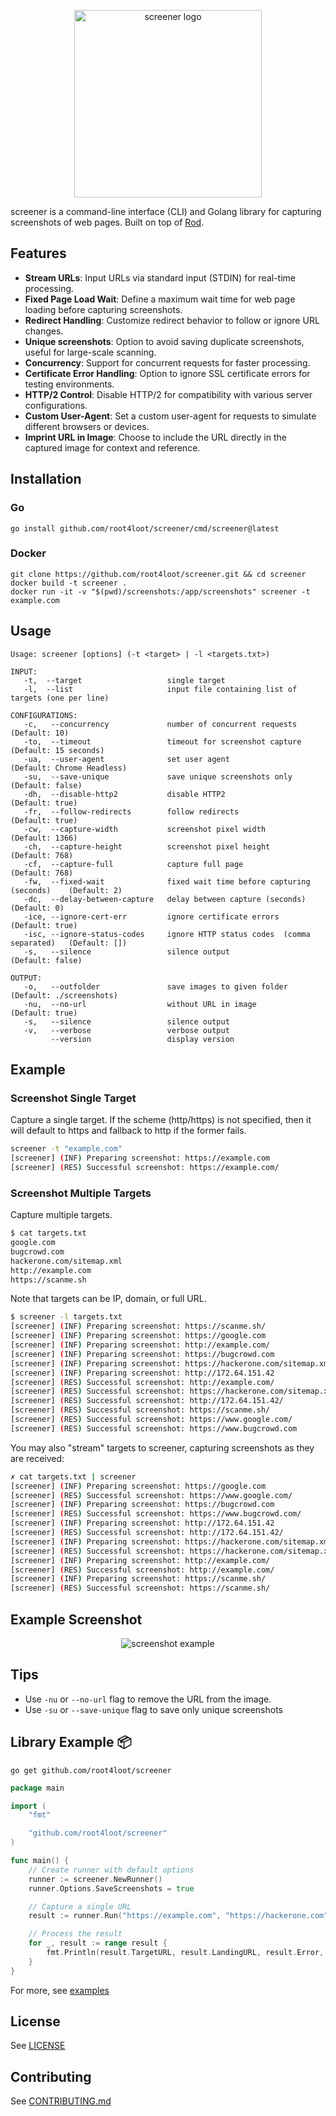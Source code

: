 <p align="center">
<img src="./assets/logo.png" alt="screener logo" width="300"/>
</p>

screener is a command-line interface (CLI) and Golang library for capturing screenshots of web pages. Built on top of [Rod](https://github.com/go-rod/rod).

## Features

- **Stream URLs**: Input URLs via standard input (STDIN) for real-time processing.
- **Fixed Page Load Wait**: Define a maximum wait time for web page loading before capturing screenshots.
- **Redirect Handling**: Customize redirect behavior to follow or ignore URL changes.
- **Unique screenshots**: Option to avoid saving duplicate screenshots, useful for large-scale scanning.
- **Concurrency**: Support for concurrent requests for faster processing.
- **Certificate Error Handling**: Option to ignore SSL certificate errors for testing environments.
- **HTTP/2 Control**: Disable HTTP/2 for compatibility with various server configurations.
- **Custom User-Agent**: Set a custom user-agent for requests to simulate different browsers or devices.
- **Imprint URL in Image**: Choose to include the URL directly in the captured image for context and reference.

## Installation

### Go

```
go install github.com/root4loot/screener/cmd/screener@latest
```

### Docker

```
git clone https://github.com/root4loot/screener.git && cd screener
docker build -t screener .
docker run -it -v "$(pwd)/screenshots:/app/screenshots" screener -t example.com
```

## Usage

```
Usage: screener [options] (-t <target> | -l <targets.txt>)

INPUT:
   -t,  --target                   single target
   -l,  --list                     input file containing list of targets (one per line)

CONFIGURATIONS:
   -c,   --concurrency             number of concurrent requests                 (Default: 10)
   -to,  --timeout                 timeout for screenshot capture                (Default: 15 seconds)
   -ua,  --user-agent              set user agent                                (Default: Chrome Headless)
   -su,  --save-unique             save unique screenshots only                  (Default: false)
   -dh,  --disable-http2           disable HTTP2                                 (Default: true)
   -fr,  --follow-redirects        follow redirects                              (Default: true)
   -cw,  --capture-width           screenshot pixel width                        (Default: 1366)
   -ch,  --capture-height          screenshot pixel height                       (Default: 768)
   -cf,  --capture-full            capture full page                             (Default: 768)
   -fw,  --fixed-wait              fixed wait time before capturing (seconds)    (Default: 2)
   -dc,  --delay-between-capture   delay between capture (seconds)               (Default: 0)
   -ice, --ignore-cert-err         ignore certificate errors                     (Default: true)
   -isc, --ignore-status-codes     ignore HTTP status codes  (comma separated)   (Default: [])
   -s,   --silence                 silence output                                (Default: false)

OUTPUT:
   -o,   --outfolder               save images to given folder                   (Default: ./screenshots)
   -nu,  --no-url                  without URL in image                          (Default: true)
   -s,   --silence                 silence output
   -v,   --verbose                 verbose output
         --version                 display version
```

## Example

### Screenshot Single Target

Capture a single target. If the scheme (http/https) is not specified, then it will default to https and fallback to http if the former fails.

```sh
screener -t "example.com"
[screener] (INF) Preparing screenshot: https://example.com
[screener] (RES) Successful screenshot: https://example.com/
```

### Screenshot Multiple Targets

Capture multiple targets.

```sh
$ cat targets.txt
google.com
bugcrowd.com
hackerone.com/sitemap.xml
http://example.com
https://scanme.sh
```

Note that targets can be IP, domain, or full URL.

```sh
$ screener -l targets.txt
[screener] (INF) Preparing screenshot: https://scanme.sh/
[screener] (INF) Preparing screenshot: https://google.com
[screener] (INF) Preparing screenshot: http://example.com/
[screener] (INF) Preparing screenshot: https://bugcrowd.com
[screener] (INF) Preparing screenshot: https://hackerone.com/sitemap.xml
[screener] (INF) Preparing screenshot: http://172.64.151.42
[screener] (RES) Successful screenshot: http://example.com/
[screener] (RES) Successful screenshot: https://hackerone.com/sitemap.xml
[screener] (RES) Successful screenshot: http://172.64.151.42/
[screener] (RES) Successful screenshot: https://scanme.sh/
[screener] (RES) Successful screenshot: https://www.google.com/
[screener] (RES) Successful screenshot: https://www.bugcrowd.com
```

You may also "stream" targets to screener, capturing screenshots as they are received:

```sh
✗ cat targets.txt | screener
[screener] (INF) Preparing screenshot: https://google.com
[screener] (RES) Successful screenshot: https://www.google.com/
[screener] (INF) Preparing screenshot: https://bugcrowd.com
[screener] (RES) Successful screenshot: https://www.bugcrowd.com/
[screener] (INF) Preparing screenshot: http://172.64.151.42
[screener] (RES) Successful screenshot: http://172.64.151.42/
[screener] (INF) Preparing screenshot: https://hackerone.com/sitemap.xml
[screener] (RES) Successful screenshot: https://hackerone.com/sitemap.xml
[screener] (INF) Preparing screenshot: http://example.com/
[screener] (RES) Successful screenshot: http://example.com/
[screener] (INF) Preparing screenshot: https://scanme.sh/
[screener] (RES) Successful screenshot: https://scanme.sh/
```

## Example Screenshot

<p align="center">
<img src="./assets/https_example.com.png" alt="screenshot example"/>
</p>

## Tips

- Use `-nu` or `--no-url` flag to remove the URL from the image.
- Use `-su` or `--save-unique` flag to save only unique screenshots

## Library Example 📦

```
go get github.com/root4loot/screener
```

```go
package main

import (
	"fmt"

	"github.com/root4loot/screener"
)

func main() {
	// Create runner with default options
	runner := screener.NewRunner()
	runner.Options.SaveScreenshots = true

	// Capture a single URL
	result := runner.Run("https://example.com", "https://hackerone.com")

	// Process the result
	for _, result := range result {
		fmt.Println(result.TargetURL, result.LandingURL, result.Error, len(result.Image))
	}
}

```

For more, see [examples](https://github.com/root4loot/screener/tree/master/examples)

## License

See [LICENSE](LICENSE)

## Contributing

See [CONTRIBUTING.md](CONTRIBUTING.md)
